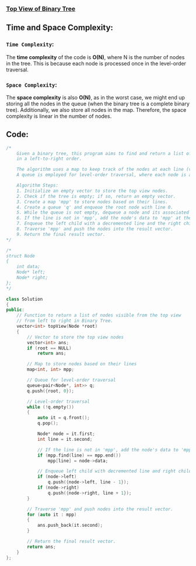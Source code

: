 ### [Top View of Binary Tree](https://www.geeksforgeeks.org/problems/top-view-of-binary-tree/1)

## Time and Space Complexity:
### `Time Complexity`:
The **time complexity** of the code is **O(N)**, where N is the number of nodes in the tree. This is because each node is processed once in the level-order traversal.

### `Space Complexity`:
The **space complexity** is also **O(N)**, as in the worst case, we might end up storing all the nodes in the queue (when the binary tree is a complete binary tree). Additionally, we also store all nodes in the map. Therefore, the space complexity is linear in the number of nodes.

## Code:
```cpp
/*
    Given a binary tree, this program aims to find and return a list of nodes visible from the top view
    in a left-to-right order.

    The algorithm uses a map to keep track of the nodes at each line (vertical position) in the top view.
    A queue is employed for level-order traversal, where each node is associated with its corresponding line.

    Algorithm Steps:
    1. Initialize an empty vector to store the top view nodes.
    2. Check if the tree is empty; if so, return an empty vector.
    3. Create a map 'mpp' to store nodes based on their lines.
    4. Create a queue 'q' and enqueue the root node with line 0.
    5. While the queue is not empty, dequeue a node and its associated line.
    6. If the line is not in 'mpp', add the node's data to 'mpp' at the current line.
    7. Enqueue the left child with a decremented line and the right child with an incremented line.
    8. Traverse 'mpp' and push the nodes into the result vector.
    9. Return the final result vector.
*/

/*
struct Node
{
    int data;
    Node* left;
    Node* right;
};
*/

class Solution
{
public:
    // Function to return a list of nodes visible from the top view 
    // from left to right in Binary Tree.
    vector<int> topView(Node *root)
    {
        // Vector to store the top view nodes
        vector<int> ans;
        if (root == NULL)
            return ans;

        // Map to store nodes based on their lines
        map<int, int> mpp;

        // Queue for level-order traversal
        queue<pair<Node*, int>> q;
        q.push({root, 0});

        // Level-order traversal
        while (!q.empty())
        {
            auto it = q.front();
            q.pop();

            Node* node = it.first;
            int line = it.second;

            // If the line is not in 'mpp', add the node's data to 'mpp' at the current line.
            if (mpp.find(line) == mpp.end())
                mpp[line] = node->data;

            // Enqueue left child with decremented line and right child with incremented line.
            if (node->left)
                q.push({node->left, line - 1});
            if (node->right)
                q.push({node->right, line + 1});
        }

        // Traverse 'mpp' and push nodes into the result vector.
        for (auto it : mpp)
        {
            ans.push_back(it.second);
        }

        // Return the final result vector.
        return ans;
    }
};

```
